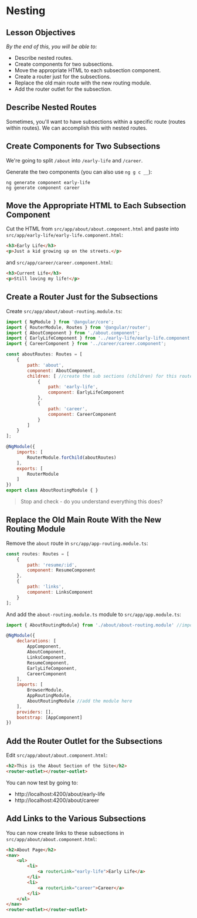 # Nesting

<!--3:33 WDI4 -->

## Lesson Objectives
*By the end of this, you will be able to:*

- Describe nested routes.
- Create components for two subsections.
- Move the appropriate HTML to each subsection component.
- Create a router just for the subsections.
- Replace the old main route with the new routing module.
- Add the router outlet for the subsection.

## Describe Nested Routes

Sometimes, you'll want to have subsections within a specific route (routes within routes). We can accomplish this with nested routes.

## Create Components for Two Subsections

We're going to split `/about` into `/early-life` and `/career`.

Generate the two components (you can also use `ng g c __`):

```
ng generate component early-life
ng generate component career
```

## Move the Appropriate HTML to Each Subsection Component

Cut the HTML from `src/app/about/about.component.html` and paste into `src/app/early-life/early-life.component.html`:

```html
<h3>Early Life</h3>
<p>Just a kid growing up on the streets.</p>
```

and `src/app/career/career.component.html`:

```html
<h3>Current Life</h3>
<p>Still loving my life!</p>
```

<!--WDI4 3:40 -->

## Create a Router Just for the Subsections

Create `src/app/about/about-routing.module.ts`:

```javascript
import { NgModule } from '@angular/core';
import { RouterModule, Routes } from '@angular/router';
import { AboutComponent } from './about.component';
import { EarlyLifeComponent } from '../early-life/early-life.component';
import { CareerComponent } from '../career/career.component';

const aboutRoutes: Routes = [
    {
        path: 'about',
        component: AboutComponent,
        children: [ //create the sub sections (children) for this route
            {
                path: 'early-life',
                component: EarlyLifeComponent
            },
            {
                path: 'career',
                component: CareerComponent
            }
        ]
    }
];

@NgModule({
    imports: [
        RouterModule.forChild(aboutRoutes)
    ],
    exports: [
        RouterModule
    ]
})
export class AboutRoutingModule { }
```

> Stop and check - do you understand everything this does?

## Replace the Old Main Route With the New Routing Module

Remove the `about` route in `src/app/app-routing.module.ts`:

```javascript
const routes: Routes = [
    {
        path: 'resume/:id',
        component: ResumeComponent
    },
    {
        path: 'links',
        component: LinksComponent
    }
];
```

And add the `about-routing.module.ts` module to `src/app/app.module.ts`:

```javascript
import { AboutRoutingModule} from './about/about-routing.module' //import the new routing module

@NgModule({
    declarations: [
        AppComponent,
        AboutComponent,
        LinksComponent,
        ResumeComponent,
        EarlyLifeComponent,
        CareerComponent
    ],
    imports: [
        BrowserModule,
        AppRoutingModule,
        AboutRoutingModule //add the module here
    ],
    providers: [],
    bootstrap: [AppComponent]
})
```

## Add the Router Outlet for the Subsections

Edit `src/app/about/about.component.html`:

```html
<h2>This is the About Section of the Site</h2>
<router-outlet></router-outlet>
```

You can now test by going to:

- http://localhost:4200/about/early-life
- http://localhost:4200/about/career

## Add Links to the Various Subsections

You can now create links to these subsections in `src/app/about/about.component.html`:

```html
<h2>About Page</h2>
<nav>
    <ul>
        <li>
            <a routerLink="early-life">Early Life</a>
        </li>
        <li>
            <a routerLink="career">Career</a>
        </li>
    </ul>
</nav>
<router-outlet></router-outlet>
```


<!--WDI4 3:59 -->
